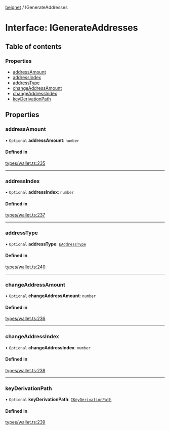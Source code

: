 [beignet](../README.md) / IGenerateAddresses

# Interface: IGenerateAddresses

## Table of contents

### Properties

- [addressAmount](IGenerateAddresses.md#addressamount)
- [addressIndex](IGenerateAddresses.md#addressindex)
- [addressType](IGenerateAddresses.md#addresstype)
- [changeAddressAmount](IGenerateAddresses.md#changeaddressamount)
- [changeAddressIndex](IGenerateAddresses.md#changeaddressindex)
- [keyDerivationPath](IGenerateAddresses.md#keyderivationpath)

## Properties

### addressAmount

• `Optional` **addressAmount**: `number`

#### Defined in

[types/wallet.ts:235](https://github.com/synonymdev/beignet/blob/8f99086/src/types/wallet.ts#L235)

___

### addressIndex

• `Optional` **addressIndex**: `number`

#### Defined in

[types/wallet.ts:237](https://github.com/synonymdev/beignet/blob/8f99086/src/types/wallet.ts#L237)

___

### addressType

• `Optional` **addressType**: [`EAddressType`](../enums/EAddressType.md)

#### Defined in

[types/wallet.ts:240](https://github.com/synonymdev/beignet/blob/8f99086/src/types/wallet.ts#L240)

___

### changeAddressAmount

• `Optional` **changeAddressAmount**: `number`

#### Defined in

[types/wallet.ts:236](https://github.com/synonymdev/beignet/blob/8f99086/src/types/wallet.ts#L236)

___

### changeAddressIndex

• `Optional` **changeAddressIndex**: `number`

#### Defined in

[types/wallet.ts:238](https://github.com/synonymdev/beignet/blob/8f99086/src/types/wallet.ts#L238)

___

### keyDerivationPath

• `Optional` **keyDerivationPath**: [`IKeyDerivationPath`](IKeyDerivationPath.md)

#### Defined in

[types/wallet.ts:239](https://github.com/synonymdev/beignet/blob/8f99086/src/types/wallet.ts#L239)
